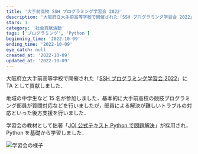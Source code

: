 ```yaml
---
title: '大手前高校 SSH プログラミング学習会 2022'
description: '大阪府立大手前高等学校で開催された「SSH プログラミング学習会 2022」に TA として貢献しました．'
stars: 1
category: '社会貢献活動'
tags: ['プログラミング', 'Python']
beginning_time: '2022-10-09'
ending_time: '2022-10-09'
eye_catch: null
created_at: '2022-10-09'
updated_at: '2022-10-09'
---
```


大阪府立大手前高等学校で開催された「[SSH プログラミング学習会 2022](https://otemae-hs.ed.jp/2022/09/16/ssh%e3%83%97%e3%83%ad%e3%82%b0%e3%83%a9%e3%83%9f%e3%83%b3%e3%82%b0%e5%ad%a6%e7%bf%92%e4%bc%9a2022%ef%bc%88%e4%b8%ad%e9%ab%98%e7%94%9f%e5%af%be%e8%b1%a1%ef%bc%89%e3%81%ae%e3%81%94%e6%a1%88%e5%86%85/)」に TA として貢献しました．

地域の中学生など 15 名が参加しました．基本的に大手前高校の競技プログラミング部員が質問対応などを行いましたが，部員による解決が難しいトラブルの対応といった後方支援を行いました．

学習会の教材として拙著「[JOI 公式テキスト Python で問題解決](../joi-text)」が採用され，Python を基礎から学習しました．

![学習会の様子](https://pbs.twimg.com/media/FenNeYyakAAbGjs?format=jpg)
